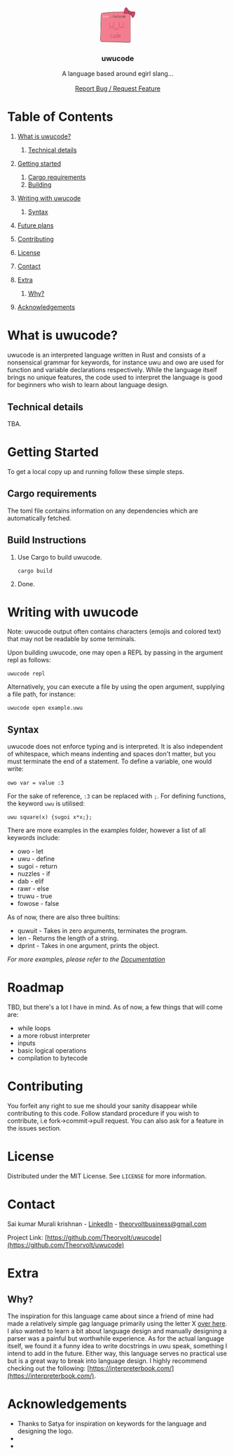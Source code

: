 
<br />
<p align="center">
  <a href="https://github.com/Theorvolt/uwucode">
    <img src="images/uwucode_logo.svg" alt="Logo" width="80" height="80">
  </a>

  <h3 align="center">uwucode</h3>

  <p align="center">
    A language based around egirl slang...
    <br />
    <br />
    <a href="https://github.com/Theorvolt/uwucode/issues">Report Bug / Request Feature</a>
  </p>
</p>


# Table of Contents

1. [What is uwucode?](#what-is-uwucode?)
    1. [Technical details](##technical-details)

2. [Getting started](#getting-started)
    1. [Cargo requirements](##cargo-requirements)
    2. [Building](##build-instructions)

3. [Writing with uwucode](#writing-with-uwucode)
   1. [Syntax](##syntax)

4. [Future plans](#future-plans)

5. [Contributing](#contributing)

6. [License](#license)

7. [Contact](#contact)

8. [Extra](#extra)
   1. [Why?](#why?)

9.  [Acknowledgements](#acknowledgements)



# What is uwucode?

uwucode is an interpreted language written in Rust and consists of a nonsensical grammar for keywords, for instance uwu and owo are used for function and variable declarations respectively. While the language itself brings no unique features, the code used to interpret the language is good for beginners who wish to learn about language design.

## Technical details

TBA.


# Getting Started

To get a local copy up and running follow these simple steps.

## Cargo requirements

The toml file contains information on any dependencies which are automatically fetched. 

## Build Instructions

1. Use Cargo to build uwucode.
    ```
    cargo build
    ```
2. Done.


# Writing with uwucode

Note: uwucode output often contains characters (emojis and colored text) that may not be readable by some terminals. 

Upon building uwucode, one may open a REPL by passing in the argument repl as follows:
```
uwucode repl
```

Alternatively, you can execute a file by using the open argument, supplying a file path, for instance:
```
uwucode open example.uwu
```

## Syntax

uwucode does not enforce typing and is interpreted. It is also independent of whitespace, which means indenting and spaces don't matter, but you must terminate the end of a statement. To define a variable, one would write:

```owo var = value :3```

For the sake of reference, `:3` can be replaced with `;`. For defining functions, the keyword `uwu` is utilised:

```
uwu square(x) {sugoi x*x;};
```

There are more examples in the examples folder, however a list of all keywords include: 

* owo - let
* uwu - define
* sugoi - return 
* nuzzles - if
* dab - elif
* rawr - else
* truwu - true
* fowose - false

As of now, there are also three builtins:

* quwuit - Takes in zero arguments, terminates the program.
* len - Returns the length of a string.
* dprint - Takes in one argument, prints the object.

_For more examples, please refer to the [Documentation](https://github.com/Theorvolt/uwucode/doc)_



# Roadmap

TBD, but there's a lot I have in mind. As of now, a few things that will come are:

* while loops
* a more robust interpreter
* inputs
* basic logical operations
* compilation to bytecode

# Contributing

You forfeit any right to sue me should your sanity disappear while contributing to this code. Follow standard procedure if you wish to contribute, i.e fork->commit->pull request. You can also ask for a feature in the issues section.


# License

Distributed under the MIT License. See `LICENSE` for more information.


# Contact

Sai kumar Murali krishnan - [LinkedIn](https://www.linkedin.com/in/sai-kumar-murali-krishnan/) - theorvoltbusiness@gmail.com

Project Link: [https://github.com/Theorvolt/uwucode](https://github.com/Theorvolt/uwucode)


# Extra

## Why?

The inspiration for this language came about since a friend of mine had made a relatively simple gag language primarily using the letter X [over here](https://github.com/lduck11007/x/). I also wanted to learn a bit about language design and manually designing a parser was a painful but worthwhile experience. As for the actual language itself, we found it a funny idea to write docstrings in uwu speak, something I intend to add in the future. Either way, this language serves no practical use but is a great way to break into language design. I highly recommend checking out the following: [https://interpreterbook.com/](https://interpreterbook.com/). 

# Acknowledgements

* Thanks to Satya for inspiration on keywords for the language and designing the logo.
* 
* 



